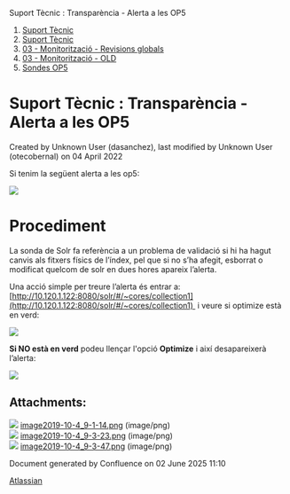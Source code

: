 Suport Tècnic : Transparència - Alerta a les OP5  

1.  [Suport Tècnic](index.md)
2.  [Suport Tècnic](13893782.md)
3.  [03 - Monitorització - Revisions globals](26313327.md)
4.  [03 - Monitorització - OLD](128647245.md)
5.  [Sondes OP5](Sondes-OP5_26313328.md)

Suport Tècnic : Transparència - Alerta a les OP5
================================================

Created by Unknown User (dasanchez), last modified by Unknown User (otecobernal) on 04 April 2022

Si tenim la següent alerta a les op5:

![](attachments/28705116/28705117.png)

  

Procediment
===========

La sonda de Solr fa referència a un problema de validació si hi ha hagut canvis als fitxers físics de l’índex, pel que si no s’ha afegit, esborrat o modificat quelcom de solr en dues hores apareix l’alerta.

Una acció simple per treure l’alerta és entrar a: [http://10.120.1.122:8080/solr/#/~cores/collection1](http://10.120.1.122:8080/solr/#/~cores/collection1)  i veure si optimize està en verd:

  

![](attachments/28705116/28705118.png)

**Si NO està en verd** podeu llençar l'opció **Optimize** i així desapareixerà l’alerta:

  

![](attachments/28705116/28705119.png)

  

Attachments:
------------

![](images/icons/bullet_blue.gif) [image2019-10-4\_9-1-14.png](attachments/28705116/28705117.png) (image/png)  
![](images/icons/bullet_blue.gif) [image2019-10-4\_9-3-23.png](attachments/28705116/28705118.png) (image/png)  
![](images/icons/bullet_blue.gif) [image2019-10-4\_9-3-47.png](attachments/28705116/28705119.png) (image/png)  

Document generated by Confluence on 02 June 2025 11:10

[Atlassian](http://www.atlassian.com/)